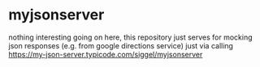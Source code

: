 # myjsonserver
nothing interesting going on here, this repository just serves for mocking json responses (e.g. from google directions service) just via calling https://my-json-server.typicode.com/siggel/myjsonserver 

